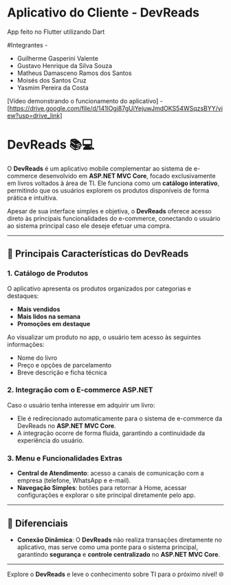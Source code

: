# Aplicativo do Cliente - DevReads
App feito no Flutter utilizando Dart

#Integrantes - 

- Guilherme Gasperini Valente
- Gustavo Henrique da Silva Souza
- Matheus Damasceno Ramos dos Santos
- Moisés dos Santos Cruz
- Yasmim Pereira da Costa

[Vídeo demonstrando o funcionamento do aplicativo] - [https://drive.google.com/file/d/141lOgj87gUiYejuwJmdOKS54WSqzsBYY/view?usp=drive_link]

# DevReads 📚💻

O **DevReads** é um aplicativo mobile complementar ao sistema de e-commerce desenvolvido em **ASP.NET MVC Core**, focado exclusivamente em livros voltados à área de TI. Ele funciona como um **catálogo interativo**, permitindo que os usuários explorem os produtos disponíveis de forma prática e intuitiva.

Apesar de sua interface simples e objetiva, o **DevReads** oferece acesso direto às principais funcionalidades do e-commerce, conectando o usuário ao sistema principal caso ele deseje efetuar uma compra.

---

## 📌 Principais Características do DevReads

### **1. Catálogo de Produtos**
O aplicativo apresenta os produtos organizados por categorias e destaques:
- **Mais vendidos**
- **Mais lidos na semana**
- **Promoções em destaque**

Ao visualizar um produto no app, o usuário tem acesso às seguintes informações:
- Nome do livro
- Preço e opções de parcelamento
- Breve descrição e ficha técnica

### **2. Integração com o E-commerce ASP.NET**
Caso o usuário tenha interesse em adquirir um livro:
- Ele é redirecionado automaticamente para o sistema de e-commerce da DevReads no **ASP.NET MVC Core**.
- A integração ocorre de forma fluida, garantindo a continuidade da experiência do usuário.

### **3. Menu e Funcionalidades Extras**
- **Central de Atendimento**: acesso a canais de comunicação com a empresa (telefone, WhatsApp e e-mail).
- **Navegação Simples**: botões para retornar à Home, acessar configurações e explorar o site principal diretamente pelo app.

---

## 🚀 Diferenciais

- **Conexão Dinâmica**: O **DevReads** não realiza transações diretamente no aplicativo, mas serve como uma ponte para o sistema principal, garantindo **segurança** e **controle centralizado** no **ASP.NET MVC Core**.

---

Explore o **DevReads** e leve o conhecimento sobre TI para o próximo nível! 🌐
